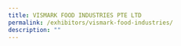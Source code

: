 ```yaml
---
title: VISMARK FOOD INDUSTRIES PTE LTD
permalink: /exhibitors/vismark-food-industries/
description: ""
---
```

